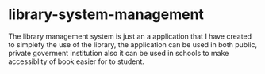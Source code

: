 # library-system-management
The library management system is just an a application that I have created to simplefy the use of the library,
the application can be used in both public, private goverment institution also it can be used in schools 
to  make accessiblity of book easier for to student.
